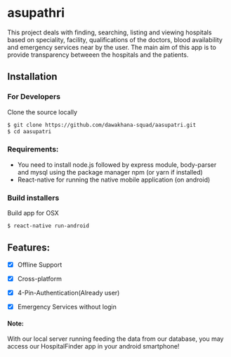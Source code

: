 # asupathri

This project deals with finding, searching, listing and viewing hospitals based on speciality, facility, qualifications of the doctors, blood availability and emergency services near by the user.
The main aim of this app is to provide transparency betweeen the hospitals and the patients.

## Installation


### For Developers
Clone the source locally

```sh
$ git clone https://github.com/dawakhana-squad/aasupatri.git
$ cd aasupatri
```
### Requirements:
- You need to install node.js followed by express module, body-parser and mysql using the package manager npm (or yarn if installed)
- React-native for running the native mobile application (on android)

### Build installers

Build app for OSX
```sh
$ react-native run-android
```

## Features:

- [x] Offline Support
- [x] Cross-platform
- [x] 4-Pin-Authentication(Already user)
- [x] Emergency Services without login



#### Note:
With our local server running feeding the data from our database, you may access our HospitalFinder app in your android smartphone! 


